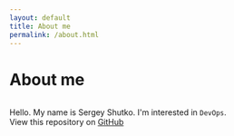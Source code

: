 ```yaml
---
layout: default
title: About me
permalink: /about.html
---
```


# About me

<p align="center">
    <img class="avatar" src="">
</p>

Hello. My name is Sergey Shutko. I'm interested in `DevOps`.<br/>
View this repository on <a href="{{ site.github.repository_url }}">GitHub</a>

<script>
    var avatar = document.getElementsByClassName('avatar')[0]
    console.log(avatar)
    fetch('https://api.github.com/users/foger')
    .then(response => response.json())
    .then(data => {
        avatar.src = data['avatar_url']
    })
    .catch(error => {
        avatar.src = "assets/img/avatar.png"
        console.error(error)
    })
</script>
